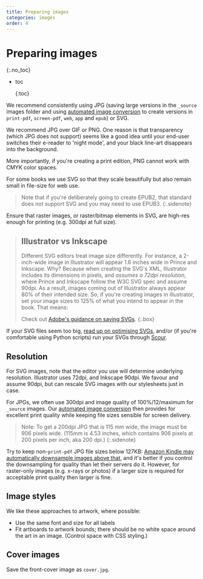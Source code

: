 ```yaml
---
title: Preparing images
categories: images
order: 4
---
```


# Preparing images

{:.no\_toc}

* toc

  {:toc}

We recommend consistently using JPG \(saving large versions in the `_source` images folder and using [automated image conversion](https://github.com/UR-DataScience/electric-book/tree/2a308e4940331c0bffb0ddf1cef032daccf6dc4f/_docs/images/image-conversion.html) to create versions in `print-pdf`, `screen-pdf`, `web`, `app` and `epub`\) or SVG.

We recommend JPG over GIF or PNG. One reason is that transparency \(which JPG does not support\) seems like a good idea until your end-user switches their e-reader to 'night mode', and your black line-art disappears into the background.

More importantly, if you're creating a print edition, PNG cannot work with CMYK color spaces.

For some books we use SVG so that they scale beautifully but also remain small in file-size for web use.

> Note that if you're deliberately going to create EPUB2, that standard does not support SVG and you may need to use EPUB3. {:.sidenote}

Ensure that raster images, or raster/bitmap elements in SVG, are high-res enough for printing \(e.g. 300dpi at full size\).

> ## Illustrator vs Inkscape
>
> Different SVG editors treat image size differently. For instance, a 2-inch-wide image in Illustrator will appear 1.6 inches wide in Prince and Inkscape. Why? Because when creating the SVG's XML, Illustrator includes its dimensions in pixels, and _assumes a 72dpi resolution_, where Prince and Inkscape follow the W3C SVG spec and assume 90dpi. As a result, images coming out of Illustrator always appear 80% of their intended size. So, if you're creating images in Illustrator, set your image sizes to 125% of what you intend to appear in the book. That means:
>
> Check out [Adobe's guidance on saving SVGs](https://helpx.adobe.com/illustrator/using/saving-artwork.html#save_in_svg_format). {:.box}

If your SVG files seem too big, [read up on optimising SVGs](http://stackoverflow.com/a/7068651/1781075), and/or \(if you're comfortable using Python scripts\) run your SVGs through [Scour](http://codedread.com/scour/).

## Resolution

For SVG images, note that the editor you use will determine underlying resolution. Illustrator uses 72dpi, and Inkscape 90dpi. We favour and assume 90dpi, but can rescale SVG images with our stylesheets just in case.

For JPGs, we often use 300dpi and image quality of 100%/12/maximum for `_source` images. Our [automated image conversion](https://github.com/UR-DataScience/electric-book/tree/2a308e4940331c0bffb0ddf1cef032daccf6dc4f/_docs/images/image-conversion.html) then provides for excellent print quality while keeping file sizes sensible for screen delivery.

> Note: To get a 200dpi JPG that is 115 mm wide, the image must be 906 pixels wide. \(115mm is 4.53 inches, which contains 906 pixels at 200 pixels per inch, aka 200 dpi.\) {:.sidenote}

Try to keep non-`print-pdf` JPG file sizes below 127KB: [Amazon Kindle may automatically downsample images above that](http://authoradventures.blogspot.com/2014/02/image-size-limit-increased-in-kindle.html), and it's better if you control the downsampling for quality than let their servers do it. However, for raster-only images \(e.g. x-rays or photos\) if a larger size is required for acceptable print quality then larger is fine.

## Image styles

We like these approaches to artwork, where possible:

* Use the same font and size for all labels
* Fit artboards to artwork bounds; there should be no white space around the art in an image. \(Control space with CSS styling.\)

## Cover images

Save the front-cover image as `cover.jpg`.

